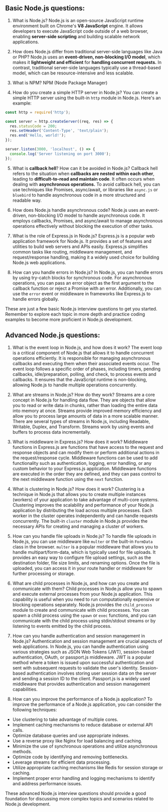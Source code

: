 
## Basic Node.js questions:

1. What is Node.js?
Node.js is an open-source JavaScript runtime environment built on Chrome's **V8 JavaScript** engine. It allows developers to execute JavaScript code outside of a web browser, enabling **server-side scripting** and building scalable network applications.

2. How does Node.js differ from traditional server-side languages like Java or PHP?
Node.js uses an **event-driven, non-blocking I/O model**, which makes it **lightweight and efficient** for **handling concurrent requests.** In contrast, traditional server-side languages typically use a thread-based model, which can be resource-intensive and less scalable.

3. What is NPM?
NPM (Node Package Manager)  

4. How do you create a simple HTTP server in Node.js?
You can create a simple HTTP server using the built-in `http` module in Node.js. Here's an example:
```javascript
const http = require('http');

const server = http.createServer((req, res) => {
  res.statusCode = 200;
  res.setHeader('Content-Type', 'text/plain');
  res.end('Hello, world!');
});

server.listen(3000, 'localhost', () => {
  console.log('Server listening on port 3000');
});
```

5. What is **callback hell**? How can it be avoided in Node.js?
Callback hell refers to the situation when **callbacks are nested within each other**, leading to **difficult-to-read and maintain code**. It often occurs when dealing with **asynchronous operations.** To avoid callback hell, you can use techniques like Promises, async/await, or libraries like `async.js` or `bluebird` to handle asynchronous code in a more structured and readable way.

6. How does Node.js handle asynchronous code?
Node.js uses an event-driven, non-blocking I/O model to handle asynchronous code. It employs callbacks, Promises, and async/await to manage asynchronous operations effectively without blocking the execution of other tasks.

7. What is the role of Express.js in Node.js?
Express.js is a popular web application framework for Node.js. It provides a set of features and utilities to build web servers and APIs easily. Express.js simplifies common tasks like routing, middleware management, and request/response handling, making it a widely used choice for building Node.js web applications.

8. How can you handle errors in Node.js?
In Node.js, you can handle errors by using try-catch blocks for synchronous code. For asynchronous operations, you can pass an error object as the first argument to the callback function or reject a Promise with an error. Additionally, you can use the `error` event or middleware in frameworks like Express.js to handle errors globally.

These are just a few basic Node.js interview questions to get you started. Remember to explore each topic in more depth and practice coding examples to become more proficient in Node.js development.

## Advanced Node.js questions:

1. What is the event loop in Node.js, and how does it work?
The event loop is a critical component of Node.js that allows it to handle concurrent operations efficiently. It is responsible for managing asynchronous callbacks and executing them when their associated events occur. The event loop follows a specific order of phases, including timers, pending callbacks, idle/preparation, polling, and check, to process events and callbacks. It ensures that the JavaScript runtime is non-blocking, allowing Node.js to handle multiple operations concurrently.

2. What are streams in Node.js? How do they work?
Streams are a core concept in Node.js for handling data flow. They are objects that allow you to read or write data in chunks, rather than loading the entire data into memory at once. Streams provide improved memory efficiency and allow you to process large amounts of data in a more scalable manner. There are several types of streams in Node.js, including Readable, Writable, Duplex, and Transform. Streams work by using events and buffers to process data incrementally.

3. What is middleware in Express.js? How does it work?
Middleware functions in Express.js are functions that have access to the request and response objects and can modify them or perform additional actions in the request/response cycle. Middleware functions can be used to add functionality such as authentication, logging, error handling, or any custom behavior to your Express.js application. Middleware functions are executed in the order they are defined, and they can pass control to the next middleware function using the `next` function.

4. What is clustering in Node.js? How does it work?
Clustering is a technique in Node.js that allows you to create multiple instances (workers) of your application to take advantage of multi-core systems. Clustering improves the scalability and performance of your Node.js application by distributing the load across multiple processes. Each worker in the cluster operates independently and can handle requests concurrently. The built-in `cluster` module in Node.js provides the necessary APIs for creating and managing a cluster of workers.

5. How can you handle file uploads in Node.js?
To handle file uploads in Node.js, you can use middleware like `multer` or the built-in `FormData` class in the browser. `multer` is a popular middleware that allows you to handle multipart/form-data, which is typically used for file uploads. It provides an easy way to configure file upload settings, such as the destination folder, file size limits, and renaming options. Once the file is uploaded, you can access it in your route handler or middleware for further processing or storage.

6. What are child processes in Node.js, and how can you create and communicate with them?
Child processes in Node.js allow you to spawn and execute external processes from your Node.js application. This capability is useful when you need to run computationally expensive or blocking operations separately. Node.js provides the `child_process` module to create and communicate with child processes. You can spawn a child process using the `spawn` or `exec` functions, and you can communicate with the child process using stdin/stdout streams or by listening to events emitted by the child process.

7. How can you handle authentication and session management in Node.js?
Authentication and session management are crucial aspects of web applications. In Node.js, you can handle authentication using various strategies such as JSON Web Tokens (JWT), session-based authentication, OAuth, or passport.js middleware. JWT is a popular method where a token is issued upon successful authentication and sent with subsequent requests to validate the user's identity. Session-based authentication involves storing user session data on the server and sending a session ID to the client. Passport.js is a widely used middleware that provides authentication and session management capabilities.

8. How can you improve the performance of a Node.js application?
To improve the performance of a Node.js application, you can consider the following techniques:
- Use clustering to take advantage of multiple cores.
- Implement caching mechanisms to reduce database or external API calls.
- Optimize database queries and use appropriate indexes.
- Use a reverse proxy like Nginx for load balancing and caching.
- Minimize the use of synchronous operations and utilize asynchronous methods.
- Optimize code by identifying and removing bottlenecks.
- Leverage streams for efficient data processing.
- Utilize appropriate caching mechanisms like Redis for session storage or caching.
- Implement proper error handling and logging mechanisms to identify and address performance issues.

These advanced Node.js interview questions should provide a good foundation for discussing more complex topics and scenarios related to Node.js development.
